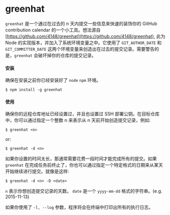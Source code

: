 # greenhat

`greenhat` 是一个通过在过去的 n 天内提交一些信息来快速的装饰你的 GitHub contribution calendar 的一个小工具。想法源自 [https://github.com/4148/greenhat](https://github.com/4148/greenhat), 此为 Node 的实现版本，并加入了系统环境变量之中。它使用了 `GIT_AUTHOR_DATE` 和 `GIT_COMMITTER_DATE` 这两个环境变量来创造出在过去的提交记录。需要警告的是，`greenhat` 会破坏掉你的仓库的提交记录。

#### 安装

确保在安装之前你已经安装好了 `node` `npm` 环境。

```
$ npm install -g greenhat
```

#### 使用

确保你的远程仓库地址已经设置过，并且也设置过 SSH 部署公钥。在目标仓库中，你可以通过指定一个整数 n 来表示从 n 天前开始创造提交记录，例如:

```
$ greenhat <n> 
```

or:

```
$ greenhat -d <n> 
```

如果你设置的时间太长，那通常需要花费一段时间才能完成所有的提交。如果 `greenhat` 在完成任务前终止了，你也可以通过指定一个特定格式的日期来从某天开始继续进行提交。就像是这样:

```
$ greenhat -d <n> -D <date> 
```

`n` 表示你想创造提交记录的天数。 `date` 是一个 `yyyy-mm-dd` 格式的字符串。(e.g. 2015-11-13)

如果你使用了 `-l, --log` 参数，程序将会在终端中打印出所有的执行日志。
